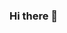 ### Hi there 👋

<!--
**jamesaharrisonuk/jamesaharrisonuk** is a ✨ _special_ ✨ repository because its `README.md` (this file) appears on your GitHub profile.

Cheers,
James

Here are some ideas to get you started:

- 🔭 I’m currently working on ...
- 🌱 I’m currently learning ...
- 👯 I’m looking to collaborate on ...
- 🤔 I’m looking for help with ...
- 💬 Ask me about ...
- 📫 How to reach me: ...
- 😄 Pronouns: ...
- ⚡ Fun fact: ...
-->
